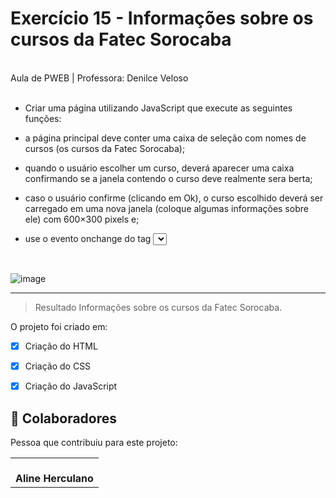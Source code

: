 # Exercício 15 - Informações sobre os cursos da Fatec Sorocaba

<br>
Aula de PWEB | Professora: Denilce Veloso
<br>
<br>


* Criar uma página utilizando JavaScript que execute as seguintes funções: 

* a página principal deve conter uma caixa de seleção com nomes de cursos (os cursos da Fatec Sorocaba);

* quando o usuário escolher um curso, deverá aparecer uma caixa confirmando se a janela contendo o curso 
deve realmente sera berta;

* caso o usuário confirme (clicando em Ok), o curso escolhido deverá ser carregado em uma nova janela 
(coloque algumas informações sobre ele) com 600×300 pixels e;

* use o evento onchange do tag <select> para carregar o curso escolhido.

<br>

![image](https://user-images.githubusercontent.com/78798697/174392680-577d4316-34de-4240-ae10-04b79c24c84b.png)
________________________________________________________________________________________________________________________________________________________________

> Resultado Informações sobre os cursos da Fatec Sorocaba. 

O projeto foi criado em:

- [x] Criação do HTML
- [x] Criação do CSS
- [x] Criação do JavaScript


## 🤝 Colaboradores

Pessoa que contribuiu para este projeto:

<table>
  <tr>
    <td align="center">
        <br>
          <b>Aline Herculano</b>
      </a>
    </td>
   </tr>
</table>
